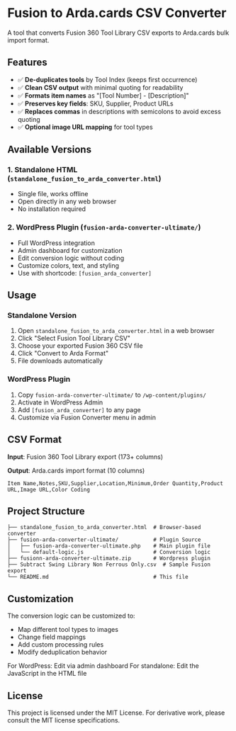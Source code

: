 # Fusion to Arda.cards CSV Converter

A tool that converts Fusion 360 Tool Library CSV exports to Arda.cards bulk import format.

## Features

- ✅ **De-duplicates tools** by Tool Index (keeps first occurrence)
- ✅ **Clean CSV output** with minimal quoting for readability
- ✅ **Formats item names** as "[Tool Number] - [Description]"
- ✅ **Preserves key fields**: SKU, Supplier, Product URLs
- ✅ **Replaces commas** in descriptions with semicolons to avoid excess quoting
- ✅ **Optional image URL mapping** for tool types

## Available Versions

### 1. Standalone HTML (`standalone_fusion_to_arda_converter.html`)

- Single file, works offline
- Open directly in any web browser
- No installation required

### 2. WordPress Plugin (`fusion-arda-converter-ultimate/`)

- Full WordPress integration
- Admin dashboard for customization
- Edit conversion logic without coding
- Customize colors, text, and styling
- Use with shortcode: `[fusion_arda_converter]`

## Usage

### Standalone Version

1. Open `standalone_fusion_to_arda_converter.html` in a web browser
2. Click "Select Fusion Tool Library CSV"
3. Choose your exported Fusion 360 CSV file
4. Click "Convert to Arda Format"
5. File downloads automatically

### WordPress Plugin

1. Copy `fusion-arda-converter-ultimate/` to `/wp-content/plugins/`
2. Activate in WordPress Admin
3. Add `[fusion_arda_converter]` to any page
4. Customize via Fusion Converter menu in admin

## CSV Format

**Input**: Fusion 360 Tool Library export (173+ columns)

**Output**: Arda.cards import format (10 columns)

```csv
Item Name,Notes,SKU,Supplier,Location,Minimum,Order Quantity,Product URL,Image URL,Color Coding
```

## Project Structure

```
├── standalone_fusion_to_arda_converter.html  # Browser-based converter
├── fusion-arda-converter-ultimate/           # Plugin Source
│   ├── fusion-arda-converter-ultimate.php    # Main plugin file
│   └── default-logic.js                      # Conversion logic
├── fusionn-arda-converter-ultimate.zip       # Wordpress plugin
├── Subtract Swing Library Non Ferrous Only.csv  # Sample Fusion export
└── README.md                                 # This file
```

## Customization

The conversion logic can be customized to:

- Map different tool types to images
- Change field mappings
- Add custom processing rules
- Modify deduplication behavior

For WordPress: Edit via admin dashboard
For standalone: Edit the JavaScript in the HTML file

## License

This project is licensed under the MIT License. For derivative work, please consult the MIT license specifications.
